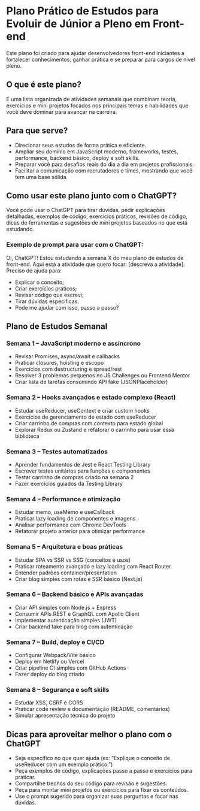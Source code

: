 # Plano Prático de Estudos para Evoluir de Júnior a Pleno em Front-end

Este plano foi criado para ajudar desenvolvedores front-end iniciantes a fortalecer conhecimentos, ganhar prática e se preparar para cargos de nível pleno.  


## O que é este plano?

É uma lista organizada de atividades semanais que combinam teoria, exercícios e mini projetos focados nos principais temas e habilidades que você deve dominar para avançar na carreira.  


## Para que serve?

- Direcionar seus estudos de forma prática e eficiente.  
- Ampliar seu domínio em JavaScript moderno, frameworks, testes, performance, backend básico, deploy e soft skills.  
- Preparar você para desafios reais do dia a dia em projetos profissionais.  
- Facilitar a comunicação com recrutadores e times, mostrando que você tem uma base sólida.


## Como usar este plano junto com o ChatGPT?

Você pode usar o ChatGPT para tirar dúvidas, pedir explicações detalhadas, exemplos de código, exercícios práticos, revisões de código, dicas de ferramentas e sugestões de mini projetos baseados no que está estudando.  

### Exemplo de prompt para usar com o ChatGPT:

Oi, ChatGPT! Estou estudando a semana X do meu plano de estudos de front-end.
Aqui está a atividade que quero focar: [descreva a atividade].
Preciso de ajuda para:

- Explicar o conceito;
- Criar exercícios práticos;
- Revisar código que escrevi;
- Tirar dúvidas específicas.
- Pode me ajudar com isso, passo a passo?


## Plano de Estudos Semanal

### Semana 1 – JavaScript moderno e assíncrono  
- Revisar Promises, async/await e callbacks  
- Praticar closures, hoisting e escopo  
- Exercícios com destructuring e spread/rest  
- Resolver 3 problemas pequenos no JS Challenges ou Frontend Mentor  
- Criar lista de tarefas consumindo API fake (JSONPlaceholder)

### Semana 2 – Hooks avançados e estado complexo (React)  
- Estudar useReducer, useContext e criar custom hooks  
- Exercícios de gerenciamento de estado com useReducer  
- Criar carrinho de compras com contexto para estado global  
- Explorar Redux ou Zustand e refatorar o carrinho para usar essa biblioteca

### Semana 3 – Testes automatizados  
- Aprender fundamentos de Jest e React Testing Library  
- Escrever testes unitários para funções e componentes  
- Testar carrinho de compras criado na semana 2  
- Fazer exercícios guiados da Testing Library

### Semana 4 – Performance e otimização  
- Estudar memo, useMemo e useCallback  
- Praticar lazy loading de componentes e imagens  
- Analisar performance com Chrome DevTools  
- Refatorar projeto anterior para otimizar performance

### Semana 5 – Arquitetura e boas práticas  
- Estudar SPA vs SSR vs SSG (conceitos e usos)  
- Praticar roteamento avançado e lazy loading com React Router  
- Entender padrões container/presentation  
- Criar blog simples com rotas e SSR básico (Next.js)

### Semana 6 – Backend básico e APIs avançadas  
- Criar API simples com Node.js + Express  
- Consumir APIs REST e GraphQL com Apollo Client  
- Implementar autenticação simples (JWT)  
- Criar backend fake para blog com autenticação

### Semana 7 – Build, deploy e CI/CD  
- Configurar Webpack/Vite básico  
- Deploy em Netlify ou Vercel  
- Criar pipeline CI simples com GitHub Actions  
- Fazer deploy do blog criado

### Semana 8 – Segurança e soft skills  
- Estudar XSS, CSRF e CORS  
- Praticar code review e documentação (README, comentários)  
- Simular apresentação técnica do projeto

## Dicas para aproveitar melhor o plano com o ChatGPT

- Seja específico no que quer ajuda (ex: “Explique o conceito de useReducer com um exemplo prático.”)  
- Peça exemplos de código, explicações passo a passo e exercícios para praticar.  
- Compartilhe trechos do seu código para revisão e sugestões.  
- Peça para montar mini projetos ou exercícios para fixar os conteúdos.  
- Use o prompt sugerido para organizar suas perguntas e focar nas dúvidas.  
